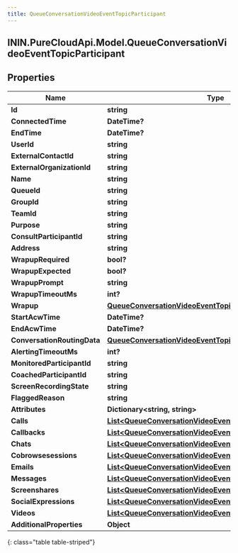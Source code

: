 ```yaml
---
title: QueueConversationVideoEventTopicParticipant
---
```

## ININ.PureCloudApi.Model.QueueConversationVideoEventTopicParticipant

## Properties

|Name | Type | Description | Notes|
|------------ | ------------- | ------------- | -------------|
| **Id** | **string** |  | [optional] |
| **ConnectedTime** | **DateTime?** |  | [optional] |
| **EndTime** | **DateTime?** |  | [optional] |
| **UserId** | **string** |  | [optional] |
| **ExternalContactId** | **string** |  | [optional] |
| **ExternalOrganizationId** | **string** |  | [optional] |
| **Name** | **string** |  | [optional] |
| **QueueId** | **string** |  | [optional] |
| **GroupId** | **string** |  | [optional] |
| **TeamId** | **string** |  | [optional] |
| **Purpose** | **string** |  | [optional] |
| **ConsultParticipantId** | **string** |  | [optional] |
| **Address** | **string** |  | [optional] |
| **WrapupRequired** | **bool?** |  | [optional] |
| **WrapupExpected** | **bool?** |  | [optional] |
| **WrapupPrompt** | **string** |  | [optional] |
| **WrapupTimeoutMs** | **int?** |  | [optional] |
| **Wrapup** | [**QueueConversationVideoEventTopicWrapup**](QueueConversationVideoEventTopicWrapup.html) |  | [optional] |
| **StartAcwTime** | **DateTime?** |  | [optional] |
| **EndAcwTime** | **DateTime?** |  | [optional] |
| **ConversationRoutingData** | [**QueueConversationVideoEventTopicConversationRoutingData**](QueueConversationVideoEventTopicConversationRoutingData.html) |  | [optional] |
| **AlertingTimeoutMs** | **int?** |  | [optional] |
| **MonitoredParticipantId** | **string** |  | [optional] |
| **CoachedParticipantId** | **string** |  | [optional] |
| **ScreenRecordingState** | **string** |  | [optional] |
| **FlaggedReason** | **string** |  | [optional] |
| **Attributes** | **Dictionary&lt;string, string&gt;** |  | [optional] |
| **Calls** | [**List&lt;QueueConversationVideoEventTopicCall&gt;**](QueueConversationVideoEventTopicCall.html) |  | [optional] |
| **Callbacks** | [**List&lt;QueueConversationVideoEventTopicCallback&gt;**](QueueConversationVideoEventTopicCallback.html) |  | [optional] |
| **Chats** | [**List&lt;QueueConversationVideoEventTopicChat&gt;**](QueueConversationVideoEventTopicChat.html) |  | [optional] |
| **Cobrowsesessions** | [**List&lt;QueueConversationVideoEventTopicCobrowse&gt;**](QueueConversationVideoEventTopicCobrowse.html) |  | [optional] |
| **Emails** | [**List&lt;QueueConversationVideoEventTopicEmail&gt;**](QueueConversationVideoEventTopicEmail.html) |  | [optional] |
| **Messages** | [**List&lt;QueueConversationVideoEventTopicMessage&gt;**](QueueConversationVideoEventTopicMessage.html) |  | [optional] |
| **Screenshares** | [**List&lt;QueueConversationVideoEventTopicScreenshare&gt;**](QueueConversationVideoEventTopicScreenshare.html) |  | [optional] |
| **SocialExpressions** | [**List&lt;QueueConversationVideoEventTopicSocialExpression&gt;**](QueueConversationVideoEventTopicSocialExpression.html) |  | [optional] |
| **Videos** | [**List&lt;QueueConversationVideoEventTopicVideo&gt;**](QueueConversationVideoEventTopicVideo.html) |  | [optional] |
| **AdditionalProperties** | **Object** |  | [optional] |
{: class="table table-striped"}


